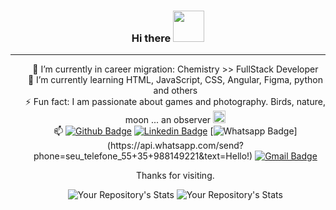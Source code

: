  <h3 align="center"> Hi there <img src="https://media.giphy.com/media/mGcNjsfWAjY5AEZNw6/giphy.gif" width="50"> </h3> 

_____

<!-- <img align="right" width="200" height="200" src="https://user-images.githubusercontent.com/73751801/106273787-fcca1400-6211-11eb-8be7-bd7825f50485.png"> -->

<ul align="center">

 🔭 I’m currently in career migration: Chemistry >> FullStack Developer <br>
 🌱 I’m currently learning HTML, JavaScript, CSS, Angular, Figma, python and others <br>
 ⚡ Fun fact: I am passionate about games and photography. Birds, nature, moon ... an observer <img src="https://media.giphy.com/media/iIZ0G8bDanFrjttoWn/giphy.gif" width="20"><br>
 📫 
[![Github Badge](https://img.shields.io/badge/-Github-000?style=flat-square&logo=Github&logoColor=white&link=link_do_seu_perfil_no_github)](https://github.com/luanagiusto)
[![Linkedin Badge](https://img.shields.io/badge/-LinkedIn-blue?style=flat-square&logo=Linkedin&logoColor=white&link=link_do_seu_perfil_no_linkedin)](https://www.linkedin.com/in/luanagiusto/)
[![Whatsapp Badge](https://img.shields.io/badge/-Whatsapp-4CA143?style=flat-square&labelColor=4CA143&logo=whatsapp&logoColor=white&link=https://api.whatsapp.com/send?phone=seu_telefone_55+DDD+número_de_telefone&text=Hello!)](https://api.whatsapp.com/send?phone=seu_telefone_55+35+988149221&text=Hello!)
[![Gmail Badge](https://img.shields.io/badge/-Gmail-c14438?style=flat-square&logo=Gmail&logoColor=white&link=mailto:seu_email)](mailto:luanagiusto@gmail.com)
 
 Thanks for visiting.
 
 
![Your Repository's Stats](https://github-readme-stats.vercel.app/api?username=luanagiusto&show_icons=true&theme=vision-friendly-dark) 
![Your Repository's Stats](https://github-readme-stats.vercel.app/api/top-langs/?username=luanagiusto&layout=compact&theme=vision-friendly-dark)
</ul>
